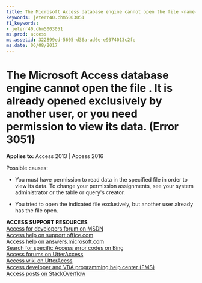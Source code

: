 ```yaml
---
title: The Microsoft Access database engine cannot open the file <name>. It is already opened exclusively by another user, or you need permission to view its data. (Error 3051)
keywords: jeterr40.chm5003051
f1_keywords:
- jeterr40.chm5003051
ms.prod: access
ms.assetid: 322899ed-5605-d36a-ad6e-e9374013c2fe
ms.date: 06/08/2017
---
```



# The Microsoft Access database engine cannot open the file <name>. It is already opened exclusively by another user, or you need permission to view its data. (Error 3051)

  

**Applies to:** Access 2013 | Access 2016

Possible causes:



- You must have permission to read data in the specified file in order to view its data. To change your permission assignments, see your system administrator or the table or query's creator.
    
- You tried to open the indicated file exclusively, but another user already has the file open.
    

 **ACCESS SUPPORT RESOURCES**<br>
[Access for developers forum on MSDN](https://social.msdn.microsoft.com/Forums/office/en-US/home?forum=accessdev)<br>
[Access help on support.office.com](https://support.office.com/search/results?query=Access)<br>
[Access help on answers.microsoft.com](http://answers.microsoft.com/en-us/office/forum/access?page=1&tab=question&status=all&auth=1)<br>
[Search for specific Access error codes on Bing](http://www.bing.com/)<br>
[Access forums on UtterAccess](http://www.utteraccess.com/forum/index.php?act=idx)<br>
[Access wiki on UtterAcess](http://www.utteraccess.com/forum/index.php?act=idx)<br>
[Access developer and VBA programming help center (FMS)](http://www.fmsinc.com/MicrosoftAccess/developer/)<br>
[Access posts on StackOverflow](http://stackoverflow.com/questions/tagged/ms-access)

